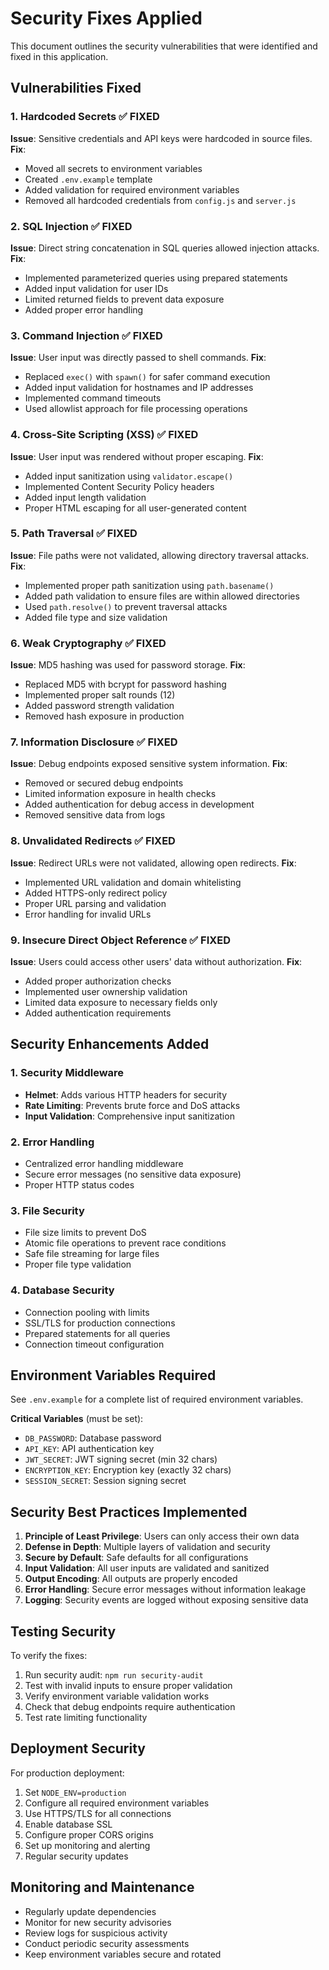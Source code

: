 # Security Fixes Applied

This document outlines the security vulnerabilities that were identified and fixed in this application.

## Vulnerabilities Fixed

### 1. Hardcoded Secrets ✅ FIXED
**Issue**: Sensitive credentials and API keys were hardcoded in source files.
**Fix**: 
- Moved all secrets to environment variables
- Created `.env.example` template
- Added validation for required environment variables
- Removed all hardcoded credentials from `config.js` and `server.js`

### 2. SQL Injection ✅ FIXED
**Issue**: Direct string concatenation in SQL queries allowed injection attacks.
**Fix**:
- Implemented parameterized queries using prepared statements
- Added input validation for user IDs
- Limited returned fields to prevent data exposure
- Added proper error handling

### 3. Command Injection ✅ FIXED
**Issue**: User input was directly passed to shell commands.
**Fix**:
- Replaced `exec()` with `spawn()` for safer command execution
- Added input validation for hostnames and IP addresses
- Implemented command timeouts
- Used allowlist approach for file processing operations

### 4. Cross-Site Scripting (XSS) ✅ FIXED
**Issue**: User input was rendered without proper escaping.
**Fix**:
- Added input sanitization using `validator.escape()`
- Implemented Content Security Policy headers
- Added input length validation
- Proper HTML escaping for all user-generated content

### 5. Path Traversal ✅ FIXED
**Issue**: File paths were not validated, allowing directory traversal attacks.
**Fix**:
- Implemented proper path sanitization using `path.basename()`
- Added path validation to ensure files are within allowed directories
- Used `path.resolve()` to prevent traversal attacks
- Added file type and size validation

### 6. Weak Cryptography ✅ FIXED
**Issue**: MD5 hashing was used for password storage.
**Fix**:
- Replaced MD5 with bcrypt for password hashing
- Implemented proper salt rounds (12)
- Added password strength validation
- Removed hash exposure in production

### 7. Information Disclosure ✅ FIXED
**Issue**: Debug endpoints exposed sensitive system information.
**Fix**:
- Removed or secured debug endpoints
- Limited information exposure in health checks
- Added authentication for debug access in development
- Removed sensitive data from logs

### 8. Unvalidated Redirects ✅ FIXED
**Issue**: Redirect URLs were not validated, allowing open redirects.
**Fix**:
- Implemented URL validation and domain whitelisting
- Added HTTPS-only redirect policy
- Proper URL parsing and validation
- Error handling for invalid URLs

### 9. Insecure Direct Object Reference ✅ FIXED
**Issue**: Users could access other users' data without authorization.
**Fix**:
- Added proper authorization checks
- Implemented user ownership validation
- Limited data exposure to necessary fields only
- Added authentication requirements

## Security Enhancements Added

### 1. Security Middleware
- **Helmet**: Adds various HTTP headers for security
- **Rate Limiting**: Prevents brute force and DoS attacks
- **Input Validation**: Comprehensive input sanitization

### 2. Error Handling
- Centralized error handling middleware
- Secure error messages (no sensitive data exposure)
- Proper HTTP status codes

### 3. File Security
- File size limits to prevent DoS
- Atomic file operations to prevent race conditions
- Safe file streaming for large files
- Proper file type validation

### 4. Database Security
- Connection pooling with limits
- SSL/TLS for production connections
- Prepared statements for all queries
- Connection timeout configuration

## Environment Variables Required

See `.env.example` for a complete list of required environment variables.

**Critical Variables** (must be set):
- `DB_PASSWORD`: Database password
- `API_KEY`: API authentication key
- `JWT_SECRET`: JWT signing secret (min 32 chars)
- `ENCRYPTION_KEY`: Encryption key (exactly 32 chars)
- `SESSION_SECRET`: Session signing secret

## Security Best Practices Implemented

1. **Principle of Least Privilege**: Users can only access their own data
2. **Defense in Depth**: Multiple layers of validation and security
3. **Secure by Default**: Safe defaults for all configurations
4. **Input Validation**: All user inputs are validated and sanitized
5. **Output Encoding**: All outputs are properly encoded
6. **Error Handling**: Secure error messages without information leakage
7. **Logging**: Security events are logged without exposing sensitive data

## Testing Security

To verify the fixes:

1. Run security audit: `npm run security-audit`
2. Test with invalid inputs to ensure proper validation
3. Verify environment variable validation works
4. Check that debug endpoints require authentication
5. Test rate limiting functionality

## Deployment Security

For production deployment:

1. Set `NODE_ENV=production`
2. Configure all required environment variables
3. Use HTTPS/TLS for all connections
4. Enable database SSL
5. Configure proper CORS origins
6. Set up monitoring and alerting
7. Regular security updates

## Monitoring and Maintenance

- Regularly update dependencies
- Monitor for new security advisories
- Review logs for suspicious activity
- Conduct periodic security assessments
- Keep environment variables secure and rotated

